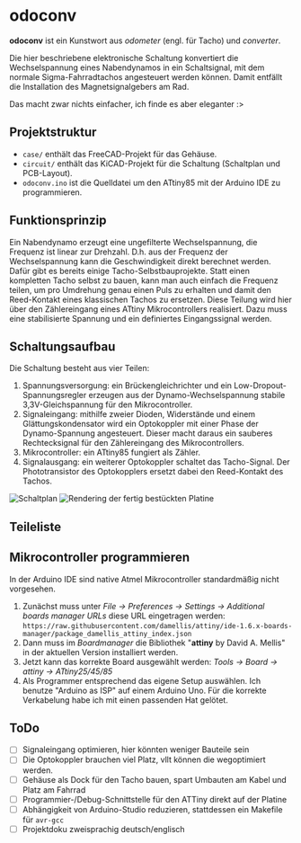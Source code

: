 # odoconv

**odoconv** ist ein Kunstwort aus *odometer* (engl. für Tacho) und *converter*.

Die hier beschriebene elektronische Schaltung konvertiert die Wechselspannung eines Nabendynamos in ein Schaltsignal, mit dem normale Sigma-Fahrradtachos angesteuert werden können.
Damit entfällt die Installation des Magnetsignalgebers am Rad.

Das macht zwar nichts einfacher, ich finde es aber eleganter :>

## Projektstruktur

- `case/` enthält das FreeCAD-Projekt für das Gehäuse.
- `circuit/` enthält das KiCAD-Projekt für die Schaltung (Schaltplan und PCB-Layout).
- `odoconv.ino` ist die Quelldatei um den ATtiny85 mit der Arduino IDE zu programmieren.

## Funktionsprinzip

Ein Nabendynamo erzeugt eine ungefilterte Wechselspannung, die Frequenz ist linear zur Drehzahl.
D.h. aus der Frequenz der Wechselspannung kann die Geschwindigkeit direkt berechnet werden.
Dafür gibt es bereits einige Tacho-Selbstbauprojekte.
Statt einen kompletten Tacho selbst zu bauen, kann man auch einfach die Frequenz teilen, um pro Umdrehung genau einen Puls zu erhalten und damit den Reed-Kontakt eines klassischen Tachos zu ersetzen.
Diese Teilung wird hier über den Zählereingang eines ATtiny Mikrocontrollers realisiert.
Dazu muss eine stabilisierte Spannung und ein definiertes Eingangssignal werden.

## Schaltungsaufbau

Die Schaltung besteht aus vier Teilen:

1. Spannungsversorgung: ein Brückengleichrichter und ein Low-Dropout-Spannungsregler erzeugen aus der Dynamo-Wechselspannung stabile 3,3V-Gleichspannung für den Mikrocontroller.
2. Signaleingang: mithilfe zweier Dioden, Widerstände und einem Glättungskondensator wird ein Optokoppler mit einer Phase der Dynamo-Spannung angesteuert. Dieser macht daraus ein sauberes Rechtecksignal für den Zählereingang des Mikrocontrollers.
3. Mikrocontroller: ein ATtiny85 fungiert als Zähler.
4. Signalausgang: ein weiterer Optokoppler schaltet das Tacho-Signal. Der Phototransistor des Optokopplers ersetzt dabei den Reed-Kontakt des Tachos.

![Schaltplan](image/circuit.png)
![Rendering der fertig bestückten Platine](image/pcb_3drender.png)

## Teileliste

## Mikrocontroller programmieren

In der Arduino IDE sind native Atmel Mikrocontroller standardmäßig nicht vorgesehen.

1. Zunächst muss unter *File -> Preferences -> Settings -> Additional boards manager URLs* diese URL eingetragen werden:
    `https://raw.githubusercontent.com/damellis/attiny/ide-1.6.x-boards-manager/package_damellis_attiny_index.json`
2. Dann muss im *Boardmanager* die Bibliothek "**attiny** by David A. Mellis" in der aktuellen Version installiert werden.
3. Jetzt kann das korrekte Board ausgewählt werden: *Tools -> Board -> attiny -> ATtiny25/45/85*
4. Als Programmer entsprechend das eigene Setup auswählen. Ich benutze "Arduino as ISP" auf einem Arduino Uno. Für die korrekte Verkabelung habe ich mit einen passenden Hat gelötet.

## ToDo

- [ ] Signaleingang optimieren, hier könnten weniger Bauteile sein
- [ ] Die Optokoppler brauchen viel Platz, vllt können die wegoptimiert werden.
- [ ] Gehäuse als Dock für den Tacho bauen, spart Umbauten am Kabel und Platz am Fahrrad
- [ ] Programmier-/Debug-Schnittstelle für den ATTiny direkt auf der Platine
- [ ] Abhängigkeit von Arduino-Studio reduzieren, stattdessen ein Makefile für `avr-gcc`
- [ ] Projektdoku zweisprachig deutsch/englisch
